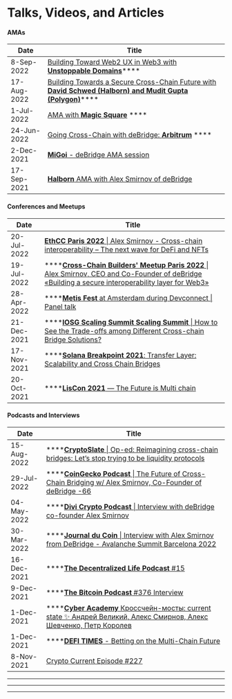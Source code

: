 # Talks, Videos, and Articles

#### **AMAs**

| Date        | Title                                                                                                                                                           |
| ----------- | --------------------------------------------------------------------------------------------------------------------------------------------------------------- |
| 8-Sep-2022  | [Building Toward Web2 UX in Web3 with **Unstoppable Domains**](https://www.youtube.com/watch?v=\_OCGbbDIIDc)****                                                |
| 17-Aug-2022 | [Building Towards a Secure Cross-Chain Future with **David Schwed (Halborn) and Mudit Gupta (Polygon)**](https://www.youtube.com/watch?v=SLHR-tOUllo\&t=4s)**** |
| 1-Jul-2022  | [AMA with **Magic Square**](https://twitter.com/deBridgeFinance/status/1542463031913115649) ****                                                                |
| 24-Jun-2022 | [Going Cross-Chain with deBridge: **Arbitrum**](https://twitter.com/deBridgeFinance/status/1539612877765906432) ****                                            |
| 2-Dec-2021  | [**MiGoi** - deBridge AMA session](https://www.youtube.com/watch?v=nIYUXku7F\_Y)                                                                                |
| 17-Sep-2021 | [**Halborn** AMA with Alex Smirnov of deBridge](https://www.youtube.com/watch?v=V\_kqlcRCCD8\&t=527s)                                                           |



#### Conferences and Meetups

| Date        | Title                                                                                                                                                                                                        |
| ----------- | ------------------------------------------------------------------------------------------------------------------------------------------------------------------------------------------------------------ |
| 20-Jul-2022 | [**EthCC Paris 2022** \| Alex Smirnov - Cross-chain interoperability – The next wave for DeFi and NFTs](https://www.youtube.com/watch?v=1xm8NVhxfLE)                                                         |
| 19-Jul-2022 | ****[**Cross-Chain Builders' Meetup Paris 2022** \| Alex Smirnov, CEO and Сo-Founder of deBridge «Building a secure interoperability layer for Web3»](https://www.youtube.com/watch?v=bTiBv6Ibdyw\&t=2260s)  |
| 28-Apr-2022 | ****[**Metis Fest** at Amsterdam during Devconnect \| Panel talk](https://www.youtube.com/watch?v=a7AzYsV6wB8)                                                                                               |
| 21-Dec-2021 | ****[**IOSG Scaling Summit Scaling Summit** \| How to See the Trade-offs among Different Cross-chain Bridge Solutions?](https://www.youtube.com/watch?v=Iz5WiRlG7qM)                                         |
| 17-Nov-2021 | ****[**Solana Breakpoint 2021**: Transfer Layer: Scalability and Cross Chain Bridges](https://www.youtube.com/watch?v=YH0FvcHdLX8)                                                                           |
| 20-Oct-2021 | ****[**LisCon 2021** — The Future is Multi chain](https://www.youtube.com/watch?v=\_PZsTtrmiig)                                                                                                              |

#### Podcasts and Interviews

| Date        | Title                                                                                                                                                                                                             |
| ----------- | ----------------------------------------------------------------------------------------------------------------------------------------------------------------------------------------------------------------- |
| 15-Aug-2022 | ****[**CryptoSlate** \| Op-ed: Reimagining cross-chain bridges: Let’s stop trying to be liquidity protocols](https://cryptoslate.com/reimagining-cross-chain-bridges-lets-stop-trying-to-be-liquidity-protocols/) |
| 29-Jul-2022 | ****[**CoinGecko Podcast** \| The Future of Cross-Chain Bridging w/ Alex Smirnov, Co-Founder of deBridge -66](https://www.youtube.com/watch?v=JtzKQij1gWI)                                                        |
| 04-May-2022 | ****[**Divi Crypto Podcast** \| Interview with deBridge co-founder Alex Smirnov](https://twitter.com/diviproject/status/1521838696231845888?s=21\&t=KRKZoZEHCDwreWwiwaLBlQ)                                       |
| 30-Mar-2022 | ****[**Journal du Coin** \| Interview with Alex Smirnov from DeBridge - Avalanche Summit Barcelona 2022](https://www.youtube.com/watch?v=HjWsFFOOE5U)                                                             |
| 16-Dec-2021 | ****[**The Decentralized Life Podcast** #15](https://pod.co/decentralized/15-with-alex-smirnov-co-founder-of-debridge)                                                                                            |
| 9-Dec-2021  | ****[**The Bitcoin Podcast** #376 Interview](http://thebitcoinpodcast.com/the-bitcoin-podcast-376/)                                                                                                               |
| 1-Dec-2021  | ****[**Cyber Academy** Кроссчейн-мосты: current state ✨ Андрей Великий, Алекс Смирнов, Алекс Шевченко, Петр Королев](https://www.youtube.com/watch?v=sKvkDZVBcVE)                                                 |
| 1-Dec-2021  | ****[**DEFI TIMES** - Betting on the Multi-Chain Future ](https://open.spotify.com/episode/4G17XvDwXQzMMHvdYKjKlP?si=2130e9f5a8db46da\&nd=1)                                                                      |
| 8-Nov-2021  | [Crypto Current Episode #227](https://www.youtube.com/watch?v=PahLcN8j\_kI)                                                                                                                                       |

****



****

****
